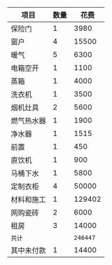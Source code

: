 
| 项目 | 数量 | 花费 |
|------|-----|------|
| 保险门 | 1 | 3980 |
| 窗户   | 4 | 15500 |
| 暖气   | 5 | 6300 |
| 电箱空开 | 1 | 1100 |
| 蒸箱 | 1 | 4000 |
| 洗衣机 | 1 | 3500 |
| 烟机灶具 | 2 | 5600 |
| 燃气热水器 | 1 | 1900 |
| 净水器 | 1 | 1515 |
| 前置   | 1 | 450 |
| 直饮机  | 1 | 900 |
| 马桶下水 | 1 | 5800 |
| 定制衣柜 | 4 | 50000 |
| 材料和施工 | 1 | 129402 |
| 网购瓷砖 | 2 | 6000 |
| 租房 | 3 | 14000 |
| `共计` |  | `246447` |
| 其中未付款 | 1 | 14400 |